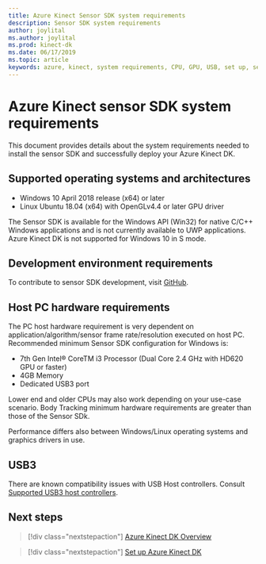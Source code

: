 ```yaml
---
title: Azure Kinect Sensor SDK system requirements
description: Sensor SDK system requirements
author: joylital
ms.author: joylital
ms.prod: kinect-dk
ms.date: 06/17/2019
ms.topic: article
keywords: azure, kinect, system requirements, CPU, GPU, USB, set up, setup, minimum, requirements
---
```


# Azure Kinect sensor SDK system requirements

This document provides details about the system requirements needed to install the sensor SDK and successfully deploy your Azure Kinect DK.

## Supported operating systems and architectures

- Windows 10 April 2018 release (x64) or later
- Linux Ubuntu 18.04 (x64) with OpenGLv4.4 or later GPU driver

The Sensor SDK is available for the Windows API (Win32) for native C/C++ Windows applications and is not currently available to UWP applications. Azure Kinect DK is not supported for Windows 10 in S mode.

## Development environment requirements

To contribute to sensor SDK development, visit [GitHub](https://github.com/Microsoft/Azure-Kinect-Sensor-SDK).

## Host PC hardware requirements

The PC host hardware requirement is very dependent on application/algorithm/sensor frame rate/resolution executed on host PC. Recommended minimum Sensor SDK configuration for Windows is:

- 7th Gen Intel® CoreTM i3 Processor (Dual Core 2.4 GHz with HD620 GPU or faster)
- 4GB Memory
- Dedicated USB3 port

Lower end and older CPUs may also work depending on your use-case scenario. Body Tracking minimum hardware requirements are greater than those of the Sensor SDk.

Performance differs also between Windows/Linux operating systems and graphics drivers in use.

## USB3

There are known compatibility issues with USB Host controllers. Consult [Supported USB3 host controllers](https://support.microsoft.com).

## Next steps

> [!div class="nextstepaction"]
>[Azure Kinect DK Overview](what-is-azure-kinect-dk.md)

> [!div class="nextstepaction"]
>[Set up Azure Kinect DK](set-up-azure-kinect-dk.md)
